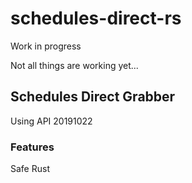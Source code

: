 # schedules-direct-rs

Work in progress

Not all things are working yet...

## Schedules Direct Grabber

Using API 20191022

### Features
Safe Rust
